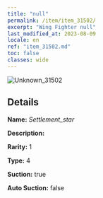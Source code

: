 ```yaml
---
title: "null"
permalink: /item/item_31502/
excerpt: "Wing Fighter null"
last_modified_at: 2023-08-09
locale: en
ref: "item_31502.md"
toc: false
classes: wide
---
```



 ![Unknown_31502](/images/item/Settlement_star_p.png)



## Details

 **Name:** *Settlement_star* 

 **Description:** 

 **Rarity:** 1 

 **Type:** 4 

 **Suction:** true 

 **Auto Suction:** false 


